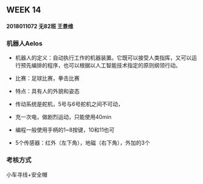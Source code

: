 ## WEEK 14

#### 2018011072  无82班 王景维



### 机器人Aelos

* 机器人的定义：自动执行工作的机器装置。它既可以接受人类指挥，又可以运行预先编排的程序，也可以根据以人工智能技术指定的原则纲领行动。

* 比赛：足球比赛，拳击比赛

* 特点：具有人的外貌和姿态

* 传动系统是舵机，5号与6号舵机之间不可动，

* 充一次电，做剧烈运动，只能使用40min

* 编程一般使用手柄的1~8按键，10和11也可

* 5个传感器：红外（左下角），地磁（右下角），外加的3个

### 考核方式

小车寻线+安全帽
